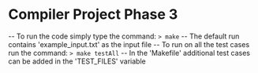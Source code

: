Compiler Project Phase 3
================
-- To run the code simply type the command: ``> make``
-- The default run contains 'example_input.txt' as the input file
-- To run on all the test cases run the command: ``> make testAll``
-- In the 'Makefile' additional test cases can be added in the 'TEST_FILES' variable